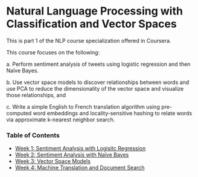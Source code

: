# Natural Language Processing with Classification and Vector Spaces

This is part 1 of the NLP course specialization offered in Coursera. 

This course focuses on the following:

a. Perform sentiment analysis of tweets using logistic regression and then Naïve Bayes.

b. Use vector space models to discover relationships between words and use PCA to reduce the dimensionality of the vector space and visualize those relationships, and

c. Write a simple English to French translation algorithm using pre-computed word embeddings and locality-sensitive hashing to relate words via approximate k-nearest neighbor search.  


### Table of Contents

* [Week 1: Sentiment Analysis with Logisitc Regression](https://github.com/ojudz08/Coursera-Natural-Language-Processing/tree/main/Classification%20and%20Vector%20Spaces/Week1)
* [Week 2: Sentiment Analysis with Naïve Bayes](https://github.com/ojudz08/Coursera-Natural-Language-Processing/tree/main/Classification%20and%20Vector%20Spaces/Week2)
* [Week 3: Vector Space Models](https://github.com/ojudz08/Coursera-Natural-Language-Processing/tree/main/Classification%20and%20Vector%20Spaces/Week3)
* [Week 4: Machine Translation and Document Search](https://github.com/ojudz08/Coursera-Natural-Language-Processing/tree/main/Classification%20and%20Vector%20Spaces/Week4)